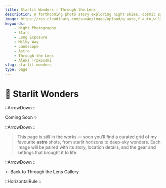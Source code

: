 ```yaml
---
title: Starlit Wonders — Through the Lens
description: A forthcoming photo story exploring night skies, cosmic silence, and the quiet drama above us. Full gallery & behind‑the‑scenes notes coming soon.
image: https://res.cloudinary.com/suv4o/image/upload/q_auto,f_auto,w_1200,e_sharpen:100/v1754697769/blog/through-the-lens/www.AleksTrpkovski.com__14_gso2hi
keywords:
    - Night Photography
    - Stars
    - Long Exposure
    - Milky Way
    - Landscape
    - Astro
    - Through the Lens
    - Aleks Trpkovski
slug: starlit-wonders
type: page
---
```


<h1 class="uppercase font-bold text-2xl sm:text-4xl text-center text-secondary mt-12 mb-6 flex items-center gap-2 tracking-tight">
  <div class="w-full">
    🌌 <span>Starlit Wonders</span>
  </div>
</h1>

::ArrowDown
::

<div class="text-center my-6">
    <p class="text-xl sm:text-3xl tracking-tight text-secondary drop-shadow-sm">Coming Soon <span class="inline-block animate-pulse">✨</span>
    </p>
</div>

::ArrowDown
::

<blockquote class="text-base sm:text-lg antialiased my-6 px-4 py-2 bg-green-blue text-secondary border-l-4 border-secondary rounded-md mb-8">
    <p class="my-2">This page is still in the works — soon you’ll find a curated grid of my favourite <strong>astro</strong> shots, from starlit horizons to deep-sky wonders. Each image will be paired with its story, location details, and the gear and settings that brought it to life.</p>
</blockquote>

::ArrowDown
::

<div class="mb-8"></div>

<NuxtLink to="/through-the-lens" class="w-full text-lg sm:text-xl underline text-secondary text-center block font-bold">← Back to Through the Lens Gallery</NuxtLink>

<div class="mb-8"></div>

::HorizontalRule
::
